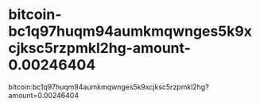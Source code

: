 # bitcoin-bc1q97huqm94aumkmqwnges5k9xcjksc5rzpmkl2hg-amount-0.00246404
bitcoin:bc1q97huqm94aumkmqwnges5k9xcjksc5rzpmkl2hg?amount=0.00246404
